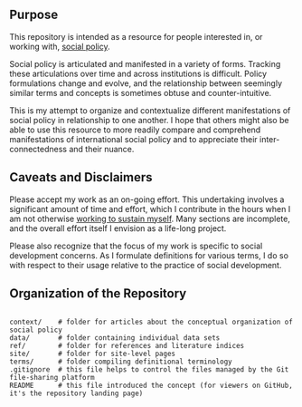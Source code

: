 ## Purpose

This repository is intended as a resource for people interested in, or working with, [social policy](http://applied-anthro.com/terms/social-policy/).

Social policy is articulated and manifested in a variety of forms.  Tracking these articulations over time and across institutions is difficult.  Policy formulations change and evolve, and the relationship between seemingly similar terms and concepts is sometimes obtuse and counter-intuitive.

This is my attempt to organize and contextualize different manifestations of social policy in relationship to one another.  I hope that others might also be able to use this resource to more readily compare and comprehend manifestations of international social policy and to appreciate their inter-connectedness and their nuance.  

## Caveats and Disclaimers

Please accept my work as an on-going effort.  This undertaking involves a significant amount of time and effort, which I contribute in the hours when I am not otherwise [working to sustain myself](http://aaron-kyle.com). Many sections are incomplete, and the overall effort itself I envision as a life-long project.

Please also recognize that the focus of my work is specific to social development concerns. As I formulate definitions for various terms, I do so with respect to their usage relative to the practice of social development.

<!--
I should also emphasise how much I continue to struggle to account for what constitutes 'social policy'.
-->

## Organization of the Repository


```

context/	# folder for articles about the conceptual organization of social policy
data/		# folder containing individual data sets
ref/		# folder for references and literature indices
site/		# folder for site-level pages
terms/		# folder compiling definitional terminology
.gitignore	# this file helps to control the files managed by the Git file-sharing platform
README		# this file introduced the concept (for viewers on GitHub, it's the repository landing page) 

```


